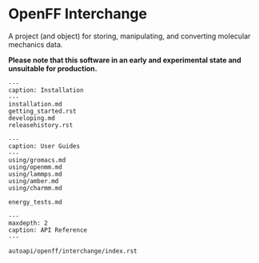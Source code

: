 # OpenFF Interchange

A project (and object) for storing, manipulating, and converting molecular mechanics data.

**Please note that this software in an early and experimental state and unsuitable for production.**

```{toctree}
---
caption: Installation
---
installation.md
getting_started.rst
developing.md
releasehistory.rst
```

```{toctree}
---
caption: User Guides
---
using/gromacs.md
using/openmm.md
using/lammps.md
using/amber.md
using/charmm.md

energy_tests.md
```

```{toctree}
---
maxdepth: 2
caption: API Reference
---

autoapi/openff/interchange/index.rst
```
